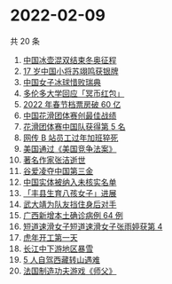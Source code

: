# 2022-02-09

共 20 条

<!-- BEGIN -->
<!-- 最后更新时间 Wed Feb 09 2022 09:59:01 GMT+0800 (China Standard Time) -->

1. [中国冰壶混双结束冬奥征程](https://www.zhihu.com/search?q=冰壶)
1. [17 岁中国小将苏翊鸣获银牌](https://www.zhihu.com/search?q=苏翊鸣)
1. [中国女子冰球惜败瑞典](https://www.zhihu.com/search?q=冰球)
1. [多伦多大学回应「冥币红包」](https://www.zhihu.com/search?q=多伦多大学回应)
1. [2022 年春节档票房破 60 亿](https://www.zhihu.com/search?q=春节档票房)
1. [中国花滑团体赛创最佳战绩](https://www.zhihu.com/search?q=花样滑冰)
1. [花滑团体赛中国队获得第 5 名](https://www.zhihu.com/search?q=花滑团体)
1. [网传 B 站员工过年加班猝死](https://www.zhihu.com/search?q=B站员工过年加班猝死)
1. [美国通过《美国竞争法案》](https://www.zhihu.com/search?q=美国竞争法案)
1. [著名作家张洁逝世](https://www.zhihu.com/search?q=张洁)
1. [谷爱凌夺中国第三金](https://www.zhihu.com/search?q=谷爱凌)
1. [中国实体被纳入未核实名单](https://www.zhihu.com/search?q=美商务部)
1. [「丰县生育八孩女子」进展](https://www.zhihu.com/search?q=丰县)
1. [武大靖为队友挡住身后对手](https://www.zhihu.com/search?q=武大靖)
1. [广西新增本土确诊病例 64 例](https://www.zhihu.com/search?q=广西疫情)
1. [短道速滑女子短道速滑女子张雨婷获第 4](https://www.zhihu.com/search?q=短道速滑女子500米)
1. [虎年开工第一天](https://www.zhihu.com/search?q=虎年开工)
1. [长江中下游地区暴雪](https://www.zhihu.com/search?q=长江中下游地区暴雪)
1. [5 人自驾西藏转山遇难](https://www.zhihu.com/search?q=西藏转山遇难)
1. [法国制造功夫游戏《师父》](https://www.zhihu.com/search?q=师父游戏)

<!-- END -->
